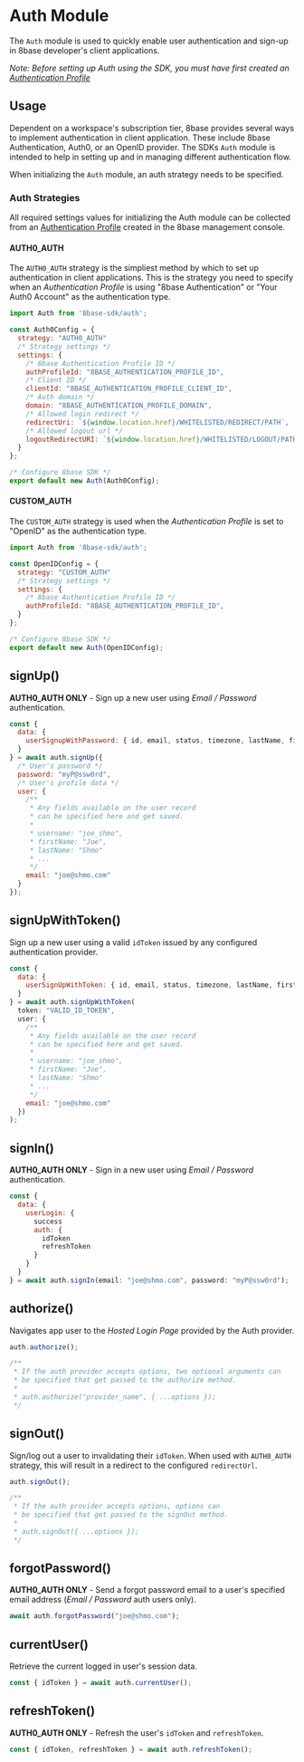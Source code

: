 # Auth Module

The `Auth` module is used to quickly enable user authentication and sign-up in 8base developer's client applications.

_Note: Before setting up Auth using the SDK, you must have first created an [Authentication Profile](../../../8base-console/authentication.md)_

## Usage

Dependent on a workspace's subscription tier, 8base provides several ways to implement authentication in client application. These include 8base Authentication, Auth0, or an OpenID provider. The SDKs `Auth` module is intended to help in setting up and in managing different authentication flow.

When initializing the `Auth` module, an auth strategy needs to be specified.

### Auth Strategies

All required settings values for initializing the Auth module can be collected from an [Authentication Profile](../../../8base-console/authentication#authorization) created in the 8base management console.

#### AUTH0_AUTH

The `AUTH0_AUTH` strategy is the simpliest method by which to set up authentication in client applications. This is the strategy you need to specify when an _Authentication Profile_ is using "8base Authentication" or "Your Auth0 Account" as the authentication type.

```javascript
import Auth from '8base-sdk/auth';

const Auth0Config = {
  strategy: "AUTH0_AUTH"
  /* Strategy settings */
  settings: {
    /* 8base Authentication Profile ID */
    authProfileId: "8BASE_AUTHENTICATION_PROFILE_ID",
    /* Client ID */
    clientId: "8BASE_AUTHENTICATION_PROFILE_CLIENT_ID",
    /* Auth domain */
    domain: "8BASE_AUTHENTICATION_PROFILE_DOMAIN",
    /* Allowed login redirect */
    redirectUri: `${window.location.href}/WHITELISTED/REDIRECT/PATH`,
    /* Allowed logout url */
    logoutRedirectURI: `${window.location.href}/WHITELISTED/LOGOUT/PATH`
  }
};

/* Configure 8base SDK */
export default new Auth(Auth0Config);
```

#### CUSTOM_AUTH

The `CUSTOM_AUTH` strategy is used when the _Authentication Profile_ is set to "OpenID" as the authentication type.

```javascript
import Auth from '8base-sdk/auth';

const OpenIDConfig = {
  strategy: "CUSTOM_AUTH"
  /* Strategy settings */
  settings: {
    /* 8base Authentication Profile ID */
    authProfileId: "8BASE_AUTHENTICATION_PROFILE_ID",
  }
};

/* Configure 8base SDK */
export default new Auth(OpenIDConfig);
```

## signUp()

**AUTH0_AUTH ONLY** - Sign up a new user using _Email / Password_ authentication.

```javascript
const {
  data: {
    userSignupWithPassword: { id, email, status, timezone, lastName, firstName }
  }
} = await auth.signUp({
  /* User's password */
  password: "myP@ssw0rd",
  /* User's profile data */
  user: {
    /**
     * Any fields available on the user record
     * can be specified here and get saved.
     *
     * username: "joe_shmo",
     * firstName: "Joe",
     * lastName: "Shmo"
     * ...
     */
    email: "joe@shmo.com"
  }
});
```

## signUpWithToken()

Sign up a new user using a valid `idToken` issued by any configured authentication provider.

```javascript
const {
  data: {
    userSignUpWithToken: { id, email, status, timezone, lastName, firstName }
  }
} = await auth.signUpWithToken(
  token: "VALID_ID_TOKEN",
  user: {
    /**
     * Any fields available on the user record
     * can be specified here and get saved.
     *
     * username: "joe_shmo",
     * firstName: "Joe",
     * lastName: "Shmo"
     * ...
     */
    email: "joe@shmo.com"
  })
);
```

## signIn()

**AUTH0_AUTH ONLY** - Sign in a new user using _Email / Password_ authentication.

```javascript
const {
  data: {
    userLogin: {
      success
      auth: {
        idToken
        refreshToken
      }
    }
  }
} = await auth.signIn(email: "joe@shmo.com", password: "myP@ssw0rd");
```

## authorize()

Navigates app user to the _Hosted Login Page_ provided by the Auth provider.

```javascript
auth.authorize();

/**
 * If the auth provider accepts options, two optional arguments can
 * be specified that get passed to the authorize method.
 *
 * auth.authorize("provider_name", { ...options });
 */
```

## signOut()

Sign/log out a user to invalidating their `idToken`. When used with `AUTH0_AUTH` strategy, this will result in a redirect to the configured `redirectUrl`.

```javascript
auth.signOut();

/**
 * If the auth provider accepts options, options can
 * be specified that get passed to the signOut method.
 *
 * auth.signOut({ ...options });
 */
```

## forgotPassword()

**AUTH0_AUTH ONLY** - Send a forgot password email to a user's specified email address (_Email / Password_ auth users only).

```javascript
await auth.forgotPassword("joe@shmo.com");
```

## currentUser()

Retrieve the current logged in user's session data.

```javascript
const { idToken } = await auth.currentUser();
```

## refreshToken()

**AUTH0_AUTH ONLY** - Refresh the user's `idToken` and `refreshToken`.

```javascript
const { idToken, refreshToken } = await auth.refreshToken();
```
